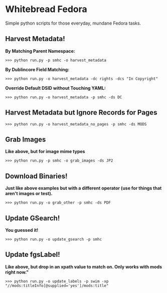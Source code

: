 # Whitebread Fedora

Simple python scripts for those everyday, mundane Fedora tasks.

## Harvest Metadata!

**By Matching Parent Namespace:**
```
>>> python run.py -p smhc -o harvest_metadata
```

**By Dublincore Field Matching:**

```
>>> python run.py -o harvest_metadata -dc rights -dcs "In Copyright"
```

**Override Default DSID without Touching YAML:**

```
>>> python run.py -o harvest_metadata -p smhc -ds DC
```

## Harvest Metadata but Ignore Records for Pages

```
>>> python run.py -o harvest_metadata_no_pages -p smhc -ds MODS
```

## Grab Images

**Like above, but for image mime types**
```
>>> python run.py -p smhc -o grab_images -ds JP2
```

## Download Binaries!

**Just like above examples but with a different operator (use for things that aren't images or test).**

```
>>> python run.py -o grab_other -p smhc -ds PDF
```

## Update GSearch!

**You guessed it!**

```
>>> python run.py -o update_gsearch -p smhc
```

## Update fgsLabel!

**Like above, but drop in an xpath value to match on. Only works with mods right now."**

```
>>> python run.py -o update_labels -p swim -xp "//mods:titleInfo[@supplied='yes']/mods:title"
```
